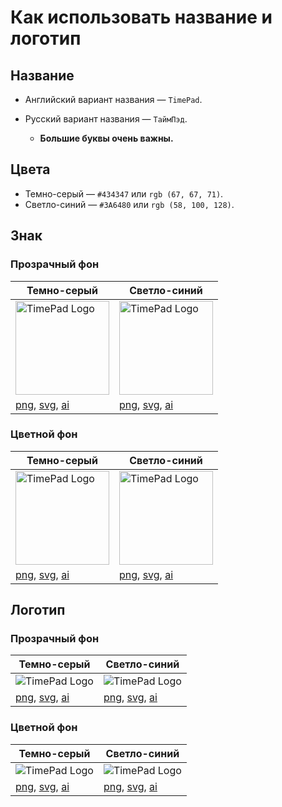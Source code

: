 Как использовать название и логотип
======

Название
------
* Английский вариант названия —  `TimePad`.
* Русский вариант названия — `ТаймПэд`.

  * **Большие буквы очень важны.**

Цвета
------
* Темно-серый — `#434347` или `rgb (67, 67, 71)`.
* Светло-синий — `#3A6480` или `rgb (58, 100, 128)`.

Знак
------

### Прозрачный фон

| Темно-серый | Светло-синий |
| --- | --- |
| <img src="https://raw.githubusercontent.com/timepad/public/master/png/mini-logo-timepad-without-background-1.png" height="150" alt="TimePad Logo"> | <img src="https://raw.githubusercontent.com/timepad/public/master/png/mini-logo-timepad-without-background-2.png" height="150" alt="TimePad Logo">|
| [png](https://github.com/timepad/logo/blob/master/png/mini-logo-timepad-without-background-1.png), [svg](https://github.com/timepad/logo/blob/master/svg/mini-logo-timepad-without-background-1.svg), [ai](https://github.com/timepad/logo/blob/master/ai/mini-logo-timepad-without-background-1.ai) | [png](https://github.com/timepad/logo/blob/master/png/mini-logo-timepad-without-background-2.png), [svg](https://github.com/timepad/logo/blob/master/svg/mini-logo-timepad-without-background-2.svg), [ai](https://github.com/timepad/logo/blob/master/ai/mini-logo-timepad-without-background-2.ai) |

### Цветной фон

| Темно-серый | Светло-синий |
| --- | --- |
| <img src="https://raw.githubusercontent.com/timepad/public/master/png/mini-logo-timepad-with-background-1.png" height="150" alt="TimePad Logo"> | <img src="https://raw.githubusercontent.com/timepad/public/master/png/mini-logo-timepad-with-background-2.png" height="150" alt="TimePad Logo"> |
| [png](https://github.com/timepad/logo/blob/master/png/mini-logo-timepad-with-background-1.png), [svg](https://github.com/timepad/logo/blob/master/svg/mini-logo-timepad-with-background-1.svg), [ai](https://github.com/timepad/logo/blob/master/ai/mini-logo-timepad-with-background-1.ai) | [png](https://github.com/timepad/logo/blob/master/png/mini-logo-timepad-with-background-2.png), [svg](https://github.com/timepad/logo/blob/master/svg/mini-logo-timepad-with-background-2.svg), [ai](https://github.com/timepad/logo/blob/master/ai/mini-logo-timepad-with-background-2.ai) |

Логотип
------

### Прозрачный фон

| Темно-серый | Светло-синий |
| --- | --- |
| <img src="https://raw.githubusercontent.com/timepad/public/master/png/logo-timepad-without-background-1.png" alt="TimePad Logo"> | <img src="https://raw.githubusercontent.com/timepad/public/master/png/logo-timepad-without-background-2.png" alt="TimePad Logo"> |
| [png](https://github.com/timepad/logo/blob/master/png/logo-timepad-without-background-1.png), [svg](https://github.com/timepad/logo/blob/master/svg/logo-timepad-without-background-1.svg), [ai](https://github.com/timepad/logo/blob/master/ai/logo-timepad-without-background-1.ai) | [png](https://github.com/timepad/logo/blob/master/png/logo-timepad-without-background-2.png), [svg](https://github.com/timepad/logo/blob/master/svg/logo-timepad-without-background-2.svg), [ai](https://github.com/timepad/logo/blob/master/ai/logo-timepad-without-background-2.ai) |

### Цветной фон

| Темно-серый | Светло-синий |
| --- | --- |
| <img src="https://raw.githubusercontent.com/timepad/public/master/png/logo-timepad-with-background-1.png" alt="TimePad Logo"> | <img src="https://raw.githubusercontent.com/timepad/public/master/png/logo-timepad-with-background-2.png" alt="TimePad Logo"> |
| [png](https://github.com/timepad/logo/blob/master/png/logo-timepad-with-background-1.png), [svg](https://github.com/timepad/logo/blob/master/svg/logo-timepad-with-background-1.svg), [ai](https://github.com/timepad/logo/blob/master/ai/logo-timepad-with-background-1.ai) | [png](https://github.com/timepad/logo/blob/master/png/logo-timepad-with-background-2.png), [svg](https://github.com/timepad/logo/blob/master/svg/logo-timepad-with-background-2.svg), [ai](https://github.com/timepad/logo/blob/master/ai/logo-timepad-with-background-2.ai) |

